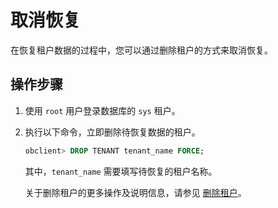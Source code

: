 # 取消恢复

在恢复租户数据的过程中，您可以通过删除租户的方式来取消恢复。

## 操作步骤

1. 使用 `root` 用户登录数据库的 `sys` 租户。

2. 执行以下命令，立即删除待恢复数据的租户。

   ```sql
   obclient> DROP TENANT tenant_name FORCE;
   ```

   其中，`tenant_name` 需要填写待恢复的租户名称。

   关于删除租户的更多操作及说明信息，请参见 [删除租户](../../../6.basic-database-management/4.manage-tenants-1/4.manage-tenants-2/5.delete-a-tenant.md)。
